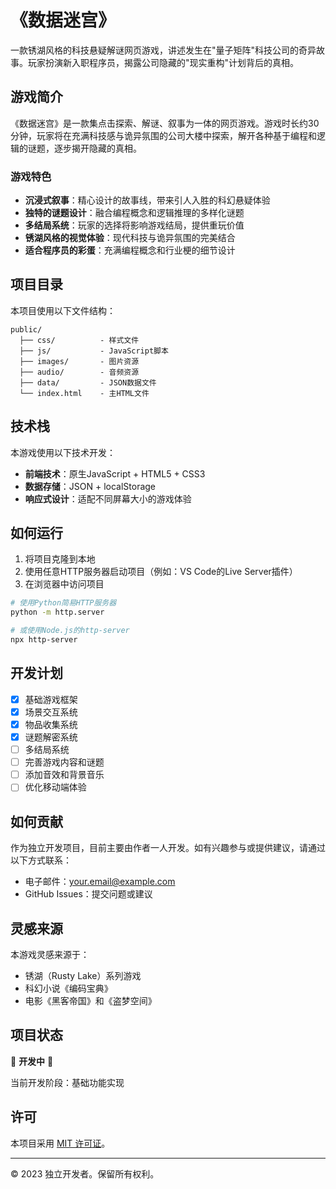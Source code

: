 # 《数据迷宫》

一款锈湖风格的科技悬疑解谜网页游戏，讲述发生在"量子矩阵"科技公司的奇异故事。玩家扮演新入职程序员，揭露公司隐藏的"现实重构"计划背后的真相。

## 游戏简介

《数据迷宫》是一款集点击探索、解谜、叙事为一体的网页游戏。游戏时长约30分钟，玩家将在充满科技感与诡异氛围的公司大楼中探索，解开各种基于编程和逻辑的谜题，逐步揭开隐藏的真相。

### 游戏特色

- **沉浸式叙事**：精心设计的故事线，带来引人入胜的科幻悬疑体验
- **独特的谜题设计**：融合编程概念和逻辑推理的多样化谜题
- **多结局系统**：玩家的选择将影响游戏结局，提供重玩价值
- **锈湖风格的视觉体验**：现代科技与诡异氛围的完美结合
- **适合程序员的彩蛋**：充满编程概念和行业梗的细节设计

## 项目目录

本项目使用以下文件结构：

```
public/
  ├── css/          - 样式文件
  ├── js/           - JavaScript脚本
  ├── images/       - 图片资源
  ├── audio/        - 音频资源
  ├── data/         - JSON数据文件
  └── index.html    - 主HTML文件
```

## 技术栈

本游戏使用以下技术开发：

- **前端技术**：原生JavaScript + HTML5 + CSS3
- **数据存储**：JSON + localStorage
- **响应式设计**：适配不同屏幕大小的游戏体验

## 如何运行

1. 将项目克隆到本地
2. 使用任意HTTP服务器启动项目（例如：VS Code的Live Server插件）
3. 在浏览器中访问项目

```bash
# 使用Python简易HTTP服务器
python -m http.server

# 或使用Node.js的http-server
npx http-server
```

## 开发计划

- [x] 基础游戏框架
- [x] 场景交互系统
- [x] 物品收集系统
- [x] 谜题解密系统
- [ ] 多结局系统
- [ ] 完善游戏内容和谜题
- [ ] 添加音效和背景音乐
- [ ] 优化移动端体验

## 如何贡献

作为独立开发项目，目前主要由作者一人开发。如有兴趣参与或提供建议，请通过以下方式联系：

- 电子邮件：your.email@example.com
- GitHub Issues：提交问题或建议

## 灵感来源

本游戏灵感来源于：
- 锈湖（Rusty Lake）系列游戏
- 科幻小说《编码宝典》
- 电影《黑客帝国》和《盗梦空间》

## 项目状态

🚧 **开发中** 🚧

当前开发阶段：基础功能实现

## 许可

本项目采用 [MIT 许可证](LICENSE)。

---

© 2023 独立开发者。保留所有权利。 